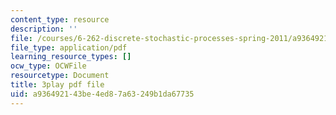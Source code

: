 ```yaml
---
content_type: resource
description: ''
file: /courses/6-262-discrete-stochastic-processes-spring-2011/a936492143be4ed87a63249b1da67735_qxaBDDib9_A.pdf
file_type: application/pdf
learning_resource_types: []
ocw_type: OCWFile
resourcetype: Document
title: 3play pdf file
uid: a9364921-43be-4ed8-7a63-249b1da67735
---
```

